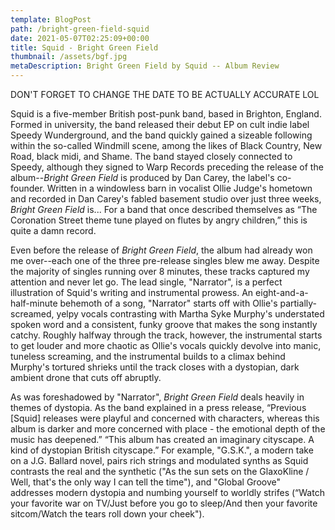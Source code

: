 ```yaml
---
template: BlogPost
path: /bright-green-field-squid
date: 2021-05-07T02:25:09+00:00
title: Squid - Bright Green Field
thumbnail: /assets/bgf.jpg
metaDescription: Bright Green Field by Squid -- Album Review
---
```

DON'T FORGET TO CHANGE THE DATE TO BE ACTUALLY ACCURATE LOL
<br/>

Squid is a five-member British post-punk band, based in Brighton, England. Formed in university, the band released their debut EP on cult indie label Speedy Wunderground, and the band quickly gained a sizeable following within the so-called Windmill scene, among the likes of Black Country, New Road, black midi, and Shame. The band stayed closely connected to Speedy, although they signed to Warp Records preceding the release of the album--*Bright Green Field* is produced by Dan Carey, the label's co-founder. Written in a windowless barn in vocalist Ollie Judge's hometown and recorded in Dan Carey's fabled basement studio over just three weeks, *Bright Green Field* is... For a band that once described themselves as “The Coronation Street theme tune played on flutes by angry children,” this is quite a damn record. 
<br/>

Even before the release of *Bright Green Field*, the album had already won me over--each one of the three pre-release singles blew me away. Despite the majority of singles running over 8 minutes, these tracks captured my attention and never let go. The lead single, "Narrator", is a perfect illustration of Squid's writing and instrumental prowess. An eight-and-a-half-minute behemoth of a song, "Narrator" starts off with Ollie's partially-screamed, yelpy vocals contrasting with Martha Syke Murphy's understated spoken word and a consistent, funky groove that makes the song instantly catchy. Roughly halfway through the track, however, the instrumental starts to get louder and more chaotic as Ollie's vocals quickly devolve into manic, tuneless screaming, and the instrumental builds to a climax behind Murphy's tortured shrieks until the track closes with a dystopian, dark ambient drone that cuts off abruptly. 
<br/>

As was foreshadowed by "Narrator", *Bright Green Field* deals heavily in themes of dystopia. As the band explained in a press release, “Previous [Squid] releases were playful and concerned with characters, whereas this album is darker and more concerned with place - the emotional depth of the music has deepened.” “This album has created an imaginary cityscape. A kind of dystopian British cityscape.” For example, "G.S.K.", a modern take on a J.G. Ballard novel, pairs rich strings and modulated synths as Squid contrasts the real and the synthetic ("As the sun sets on the GlaxoKline / Well, that's the only way I can tell the time"), and "Global Groove" addresses modern dystopia and numbing yourself to worldly strifes (“Watch your favorite war on TV/Just before you go to sleep/And then your favorite sitcom/Watch the tears roll down your cheek"). 